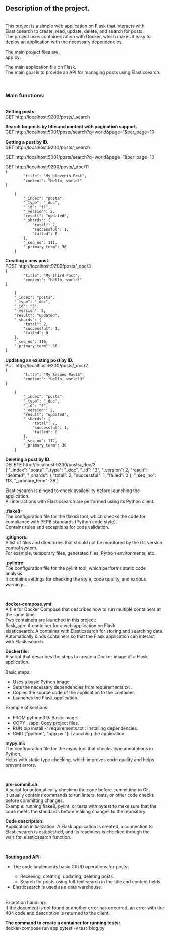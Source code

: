 <p><h2>Description of the project.</h2><br>
This project is a simple web application on Flask that interacts with Elasticsearch to create, read, update, delete, and search for posts.<br>
The project uses containerization with Docker, which makes it easy to deploy an application with the necessary dependencies.</p>

<p>The main project files are:<br>
app.py:</p>

<p>The main application file on Flask. <br>
The main goal is to provide an API for managing posts using Elasticsearch. <br></p>
<br>

<p><h3>Main functions:</h3> <br>
<strong>Getting posts.</strong> <br>
GET http://localhost:9200/posts/_search</p>

<p><strong>Search for posts by title and content with pagination support.</strong> <br>
GET http://localhost:5001/posts/search?q=world&page=1&per_page=10</p>

<p><strong>Getting a post by ID.</strong> <br>
GET http://localhost:9200/posts/_search</p>

<p>GET http://localhost:5001/posts/search?q=world&page=1&per_page=10</p>

</p>GET http://localhost:9200/posts/_doc/11 <br>
<code>{
        "title": "My eleventh Post",
        "content": "Hello, world!"
}</code>

        {
            "_index": "posts",
            "_type": "_doc",
            "_id": "11",
            "_version": 2,
            "result": "updated",
            "_shards": {
                "total": 2,
                "successful": 1,
                "failed": 0
            },
            "_seq_no": 111,
            "_primary_term": 36
        }
</p>
<p><strong>Creating a new post.</strong> <br>
POST http://localhost:9200/posts/_doc/3 <br>
<code>{
        "title": "My third Post",
        "content": "Hello, world!"
}</code>

        {
        "_index": "posts",
        "_type": "_doc",
        "_id": "3",
        "_version": 2,
        "result": "updated",
        "_shards": {
            "total": 2,
            "successful": 1,
            "failed": 0
        },
        "_seq_no": 116,
        "_primary_term": 36
    }
</p>
<p><strong>Updating an existing post by ID.</strong> <br>
PUT http://localhost:9200/posts/_doc/2 <br>
<code>{
        "title": "My Second Post3",
        "content": "Hello, world!3"
}</code>

        {
            "_index": "posts",
            "_type": "_doc",
            "_id": "2",
            "_version": 2,
            "result": "updated",
            "_shards": {
                "total": 2,
                "successful": 1,
                "failed": 0
            },
            "_seq_no": 112,
            "_primary_term": 36
        }
</p>
<p><strong>Deleting a post by ID.</strong> <br>
DELETE http://localhost:9200/posts/_doc/3 <br>
    {
        "_index": "posts",
        "_type": "_doc",
        "_id": "3",
        "_version": 2,
        "result": "deleted",
        "_shards": {
            "total": 2,
            "successful": 1,
            "failed": 0
        },
        "_seq_no": 113,
        "_primary_term": 36
    }
</p>
<p>Elasticsearch is pinged to check availability before launching the application. <br>
All interactions with Elasticsearch are performed using its Python client.</p>


<p><strong>.flake8: </strong><br>
The configuration file for the flake8 tool, which checks the code for compliance with PEP8 standards (Python code style). <br>
Contains rules and exceptions for code validation.</p>


<p><strong>.gitignore: </strong><br>
A list of files and directories that should not be monitored by the Git version control system. <br>
For example, temporary files, generated files, Python environments, etc.</p>


<p><strong>.pylintrc: </strong><br>
The configuration file for the pylint tool, which performs static code analysis. <br>
It contains settings for checking the style, code quality, and various warnings.</p> <br>


<p><strong>docker-compose.yml: </strong><br>
A file for Docker Compose that describes how to run multiple containers at the same time. <br>
Two containers are launched in this project: <br>
    flask_app: A container for a web application on Flask. <br>
    elasticsearch: A container with Elasticsearch for storing and searching data. <br>
Automatically binds containers so that the Flask application can interact with Elasticsearch.</p>


<p><strong>Dockerfile: </strong><br>
A script that describes the steps to create a Docker image of a Flask application. <br>
<p></p>Basic steps: <br>
    <ul>
        <li>Uses a basic Python image. <br></li>
        <li>Sets the necessary dependencies from requirements.txt . <br></li>
        <li>Copies the source code of the application to the container. <br></li>
        <li>Launches the Flask application. <br></li>
    </ul>
Example of sections: <br>
    <ul>
        <li>FROM python:3.9: Basic image. <br></li>
        <li>COPY . /app: Copy project files. <br></li>
        <li>RUN pip install -r requirements.txt : Installing dependencies. <br></li>
        <li>CMD ["python", "app.py "]: Launching the application. <br></p></li>
    </ul>
</p>


<p><strong>mypy.ini: </strong><br>
The configuration file for the mypy tool that checks type annotations in Python. <br>
Helps with static type checking, which improves code quality and helps prevent errors.</p> <br>


<p><strong>pre-commit.sh: </strong><br>
A script for automatically checking the code before committing to Git. <br>
It usually contains commands to run linters, tests, or other code checks before committing changes. <br>
Example: running flake8, pylint, or tests with pytest to make sure that the code meets the standards before making changes to the repository.</p>


<p><strong>Code description: </strong><br>
Application initialization: A Flask application is created, a connection to Elasticsearch is established, and its readiness is checked through the wait_for_elasticsearch function.</p> <br>
<p><strong>Routing and API: </strong><br>
    <ul>
        <li>The code implements basic CRUD operations for posts: <br></li>
            <ul>
                <li>Receiving, creating, updating, deleting posts. <br></li>
                <li>Search for posts using full-text search in the title and content fields. <br></li>
            </ul>
        <li>Elasticsearch is used as a data warehouse.</li>
    </ul>
</p>

<br>
Exception handling:<br>
If the document is not found or another error has occurred, an error with the 404 code and description is returned to the client.


<p><strong>The command to create a container for running tests:</strong><br>
docker-compose run app pytest -v test_blog.py</p>

